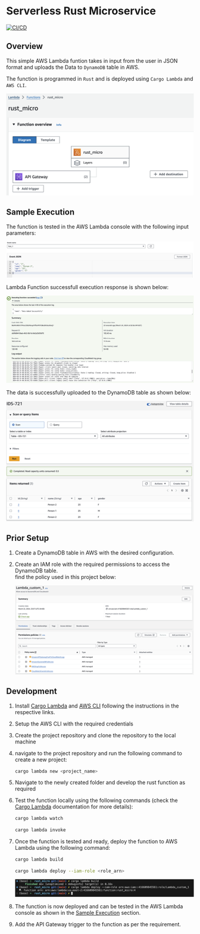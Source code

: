 # Serverless Rust Microservice
[![CI/CD](https://github.com/nogibjj/IDS-721_rg361_week-05/actions/workflows/cicd.yml/badge.svg)](https://github.com/nogibjj/IDS-721_rg361_week-05/actions/workflows/cicd.yml)

## Overview

This simple AWS Lambda funtion takes in input from the user in JSON format and uploads the Data to ``DynamoDB`` table in AWS.

The function is programmed in ``Rust`` and is deployed using ``Cargo Lambda`` and ``AWS CLI``.

![AWS Lambda Function](./resources/console.png)

## Sample Execution

The function is tested in the AWS Lambda console with the following input parameters:

![AWS Lambda Function](./resources/test_input.png)

Lambda Function successfull execution response is shown below:

![AWS Lambda Function](./resources/test_response.png)

The data is successfully uploaded to the DynamoDB table as shown below:

![AWS Lambda Function](./resources/dynamodb.png)

## Prior Setup
1. Create a DynamoDB table in AWS with the desired configuration.
2. Create an IAM role with the required permissions to access the DynamoDB table.  
    find the policy used in this project below:

    ![AWS Lambda Function](./resources/iam_policy.png)

## Development

1. Install [Cargo Lambda](https://www.cargo-lambda.info/) and [AWS CLI](https://aws.amazon.com/cli/) following the instructions in the respective links.
2. Setup the AWS CLI with the required credentials
3. Create the project repository and clone the repository to the local machine
4. navigate to the project repository and run the following command to create a new project:
    ```bash
    cargo lambda new <project_name>
    ```
5. Navigate to the newly created folder and develop the rust function as required
6. Test the function locally using the following commands (check the [Cargo Lambda](https://www.cargo-lambda.info/) documentation for more details):
    ```bash
    cargo lambda watch
    ```
    ```bash
    cargo lambda invoke
    ```
7. Once the function is tested and ready, deploy the function to AWS Lambda using the following command:
    ```bash
    cargo lambda build
    ```
    ```bash
    cargo lambda deploy --iam-role <role_arn>
    ```
    ![AWS Lambda Function](./resources/deploy.png)

8. The function is now deployed and can be tested in the AWS Lambda console as shown in the [Sample Execution](#sample-execution) section.
9. Add the API Gateway trigger to the function as per the requirement.
